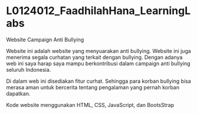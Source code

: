 # L0124012_FaadhilahHana_LearningLabs

Website Campaign Anti Bullying

Website ini adalah website yang menyuarakan anti bullying. Website ini juga menerima segala curhatan yang terkait dengan bullying. 
Dengan adanya web ini saya harap saya mampu berkontribusi dalam campaign anti bullying seluruh Indonesia.

Di dalam web ini disediakan fitur curhat. Sehingga para korban bullying bisa merasa aman untuk bercerita tentang pengalaman yang pernah korban dapatkan. 

Kode website menggunakan HTML, CSS, JavaScript, dan BootsStrap
